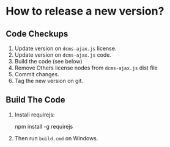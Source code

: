 # How to release a new version?

## Code Checkups

1. Update version on `dcms-ajax.js` license.
2. Update version on `dcms-ajax.js` code.
3. Build the code (see below)
4. Remove Others license nodes from `dcms-ajax.js` dist file
5. Commit changes.
6. Tag the new version on git.


## Build The Code

1. Install requirejs:

    npm install -g requirejs

2. Then run `build.cmd` on Windows.
